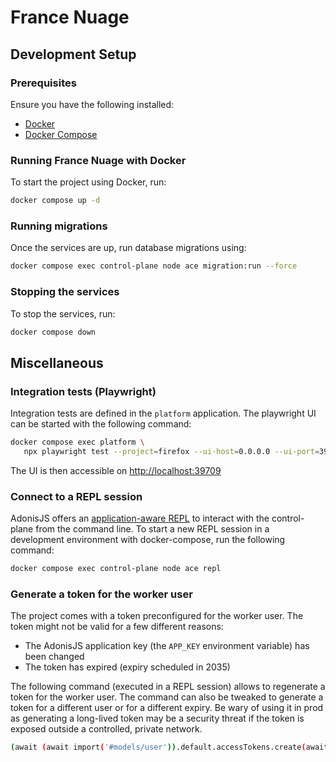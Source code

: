 # France Nuage

## Development Setup

### Prerequisites

Ensure you have the following installed:

- [Docker](https://docs.docker.com/get-docker/)
- [Docker Compose](https://docs.docker.com/compose/install/)

### Running France Nuage with Docker

To start the project using Docker, run:

```sh
docker compose up -d
```

### Running migrations

Once the services are up, run database migrations using:

```sh
docker compose exec control-plane node ace migration:run --force
```

### Stopping the services

To stop the services, run:

```sh
docker compose down
```

## Miscellaneous

### Integration tests (Playwright)

Integration tests are defined in the `platform` application. The playwright UI
can be started with the following command:

```sh
docker compose exec platform \
   npx playwright test --project=firefox --ui-host=0.0.0.0 --ui-port=39709
```

The UI is then accessible on [http://localhost:39709](http://localhost:39709)

### Connect to a REPL session

AdonisJS offers an [application-aware REPL](https://docs.adonisjs.com/guides/digging-deeper/repl)
to interact with the control-plane from the command line. To start a new REPL
session in a development environment with docker-compose, run the following
command:

```sh
docker compose exec control-plane node ace repl
```

### Generate a token for the worker user

The project comes with a token preconfigured for the worker user. The token
might not be valid for a few different reasons:

- The AdonisJS application key (the `APP_KEY` environment variable) has been changed
- The token has expired (expiry scheduled in 2035)

The following command (executed in a REPL session) allows to regenerate a token for the worker user. The command can
also be tweaked to generate a token for a different user or for a different expiry. Be wary of using it in prod as
generating a long-lived token may be a security threat if the token is exposed outside a controlled, private network.

```sh
(await (await import('#models/user')).default.accessTokens.create(await (await import('#models/user')).default.findByOrFail({ email: 'worker@france-nuage.fr' }), ['*'], { expiresIn: '10 years' })).value.release()
```
